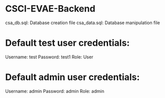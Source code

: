 # CSCI-EVAE-Backend

csa_db.sql: Database creation file
csa_data.sql: Database manipulation file

# Default test user credentials:
Username: test
Password: test1
Role: User

# Default admin user credentials:
Username: admin
Password: admin
Role: admin
